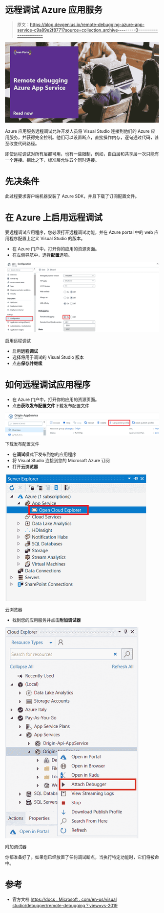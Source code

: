 # 远程调试 Azure 应用服务

> 原文：<https://blog.devgenius.io/remote-debugging-azure-app-service-c9a89e2f8771?source=collection_archive---------0----------------------->

![](img/ae4dee80caa17ea1fd109f26ffe30dce.png)

Azure 应用服务远程调试允许开发人员将 Visual Studio 连接到他们的 Azure 应用服务，并获得完全控制。他们可以设置断点，直接操作内存，逐句通过代码，甚至改变代码路径。

即使远程调试对所有层都可用，也有一些限制，例如，自由层和共享层一次只能有一个连接。相比之下，标准层允许五个同时连接。

# 先决条件

此过程要求客户端机器安装了 Azure SDK，并且下载了订阅配置文件。

# 在 Azure 上启用远程调试

要远程调试应用程序，您必须打开远程调试功能，并在 Azure portal 中的 web 应用程序配置上定义 Visual Studio 的版本。

*   在 Azure 门户中，打开你的应用的资源页面。
*   在左侧导航中，选择**配置**选项。

![](img/9568987334ebb8a0494a0743d19c57ea.png)

启用远程调试

*   启用**远程调试**
*   选择将用于调试的 Visual Studio 版本
*   点击**保存并继续**

# 如何远程调试应用程序

*   在 Azure 门户中，打开你的应用的资源页面。
*   点击**获取发布配置文件**下载发布配置文件

![](img/e9e38fc5eb9fe31a74444d76497028ff.png)

下载发布配置文件

*   在**调试**模式下发布到您的应用程序
*   将 Visual Studio 连接到您的 Microsoft Azure 订阅
*   打开**云浏览器**

![](img/802cc71f38753551d953e7c3910ee668.png)

云浏览器

*   找到您的应用服务并点击**附加调试器**

![](img/32b9ffa6f48748d52bbccfd8322d9349.png)

附加调试器

你都准备好了。如果您已经放置了任何调试断点，当执行特定功能时，它们将被命中。

# 参考

*   官方文档:[https://docs . Microsoft . com/en-us/visual studio/debugger/remote-debugging？view=vs-2019](https://docs.microsoft.com/en-us/visualstudio/debugger/remote-debugging?view=vs-2019)